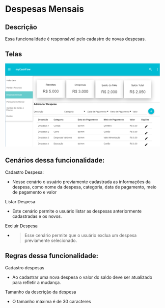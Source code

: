 # Despesas Mensais

## Descrição

Essa funcionalidade é responsável pelo cadastro de novas despesas.



## Telas

![Screenshot](Despesas.png)

## Cenários dessa funcionalidade:

Cadastro Despesa:

- Nesse cenário o usuário previamente cadastrada as informações da despesa, como nome da despesa, categoria, data de pagamento, meio de pagamento e valor

Listar Despesa

- Este cenário permite o usuário listar as despesas anteriormente cadastradas e os novos.

Excluir Despesa

- > Esse cenário permite que o usuário exclua um despesa previamente selecionado.





## Regras dessa funcionalidade:

Cadastro despesas

- Ao cadastrar uma nova despesa o valor do saldo deve ser atualizado para refletir a mudança.

Tamanho da descrição da despesa

- O tamanho máxima é de 30 caracteres
